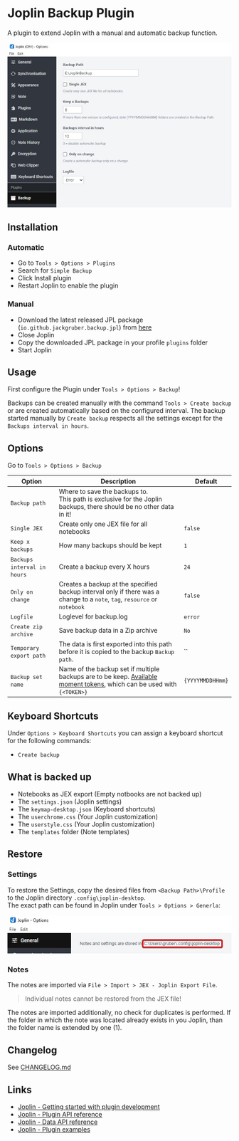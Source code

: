 # Joplin Backup Plugin

A plugin to extend Joplin with a manual and automatic backup function.

<img src=img/main.jpg>

## Installation

### Automatic

- Go to `Tools > Options > Plugins`
- Search for `Simple Backup`
- Click Install plugin
- Restart Joplin to enable the plugin

### Manual

- Download the latest released JPL package (`io.github.jackgruber.backup.jpl`) from [here](https://github.com/JackGruber/joplin-plugin-backup/releases/latest)
- Close Joplin
- Copy the downloaded JPL package in your profile `plugins` folder
- Start Joplin

## Usage

First configure the Plugin under `Tools > Options > Backup`!

Backups can be created manually with the command `Tools > Create backup` or are created automatically based on the configured interval.
The backup started manually by `Create backup` respects all the settings except for the `Backups interval in hours`.

## Options

Go to `Tools > Options > Backup`

| Option                      | Description                                                                                                                                                              | Default          |
| --------------------------- | ------------------------------------------------------------------------------------------------------------------------------------------------------------------------ | ---------------- |
| `Backup path`               | Where to save the backups to. <br>This path is exclusive for the Joplin backups, there should be no other data in it!                                                    |                  |
| `Single JEX`                | Create only one JEX file for all notebooks                                                                                                                               | `false`          |
| `Keep x backups`            | How many backups should be kept                                                                                                                                          | `1`              |
| `Backups interval in hours` | Create a backup every X hours                                                                                                                                            | `24`             |
| `Only on change`            | Creates a backup at the specified backup interval only if there was a change to a `note`, `tag`, `resource` or `notebook`                                                | `false`          |
| `Logfile`                   | Loglevel for backup.log                                                                                                                                                  | `error`          |
| `Create zip archive`        | Save backup data in a Zip archive                                                                                                                                        | `No`             |
| `Temporary export path`     | The data is first exported into this path before it is copied to the backup `Backup path`.                                                                               | ``               |
| `Backup set name`           | Name of the backup set if multiple backups are to be keep. [Available moment tokens](https://momentjs.com/docs/#/displaying/format/), which can be used with `{<TOKEN>}` | `{YYYYMMDDHHmm}` |

## Keyboard Shortcuts

Under `Options > Keyboard Shortcuts` you can assign a keyboard shortcut for the following commands:

- `Create backup`

## What is backed up

- Notebooks as JEX export (Empty notbooks are not backed up)
- The `settings.json` (Joplin settings)
- The `keymap-desktop.json` (Keyboard shortcuts)
- The `userchrome.css` (Your Joplin customization)
- The `userstyle.css` (Your Joplin customization)
- The `templates` folder (Note templates)

## Restore

### Settings

To restore the Settings, copy the desired files from `<Backup Path>\Profile` to the Joplin directory `.config\joplin-desktop`.  
The exact path can be found in Joplin under `Tools > Options > Generla`:

<img src=img/joplin_path_in_gui.jpg>

### Notes

The notes are imported via `File > Import > JEX - Joplin Export File`.

> Individual notes cannot be restored from the JEX file!

The notes are imported additionally, no check for duplicates is performed.
If the folder in which the note was located already exists in you Joplin, than the folder name is extended by one (1).

## Changelog

See [CHANGELOG.md](CHANGELOG.md)

## Links

- [Joplin - Getting started with plugin development](https://joplinapp.org/api/get_started/plugins/)
- [Joplin - Plugin API reference](https://joplinapp.org/api/references/plugin_api/classes/joplin.html)
- [Joplin - Data API reference](https://joplinapp.org/api/references/rest_api/)
- [Joplin - Plugin examples](https://github.com/laurent22/joplin/tree/dev/packages/app-cli/tests/support/plugins)
